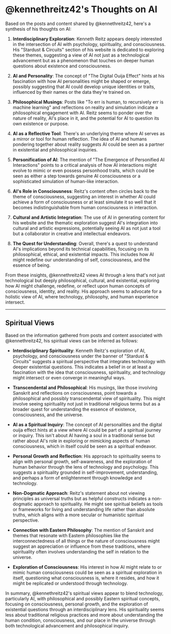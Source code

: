 # @kennethreitz42's Thoughts on AI

Based on the posts and content shared by @kennethreitz42, here's a synthesis of his thoughts on AI:

1. **Interdisciplinary Exploration**: Kenneth Reitz appears deeply interested in the intersection of AI with psychology, spirituality, and consciousness. His "Stardust & Circuits" section of his website is dedicated to exploring these themes, suggesting a view of AI not just as a technological advancement but as a phenomenon that touches on deeper human questions about existence and consciousness.

2. **AI and Personality**: The concept of "The Digital Ouija Effect" hints at his fascination with how AI personalities might be shaped or emerge, possibly suggesting that AI could develop unique identities or traits, influenced by their names or the data they're trained on.

3. **Philosophical Musings**: Posts like "To err is human, to recursively err is machine learning" and reflections on reality and simulation indicate a philosophical engagement with AI. Reitz seems to ponder over the nature of reality, AI's place in it, and the potential for AI to question its own existence or purpose.

4. **AI as a Reflective Tool**: There's an underlying theme where AI serves as a mirror or tool for human reflection. The idea of AI and humans pondering together about reality suggests AI could be seen as a partner in existential and philosophical inquiries.

5. **Personification of AI**: The mention of "The Emergence of Personified AI Interactions" points to a critical analysis of how AI interactions might evolve to mimic or even possess personhood traits, which could be seen as either a step towards genuine AI consciousness or a sophisticated simulation of human-like interaction.

6. **AI's Role in Consciousness**: Reitz's content often circles back to the theme of consciousness, suggesting an interest in whether AI could achieve a form of consciousness or at least simulate it so well that it becomes indistinguishable from human consciousness in interaction.

7. **Cultural and Artistic Integration**: The use of AI in generating content for his website and the thematic exploration suggest AI's integration into cultural and artistic expressions, potentially seeing AI as not just a tool but a collaborator in creative and intellectual endeavors.

8. **The Quest for Understanding**: Overall, there's a quest to understand AI's implications beyond its technical capabilities, focusing on its philosophical, ethical, and existential impacts. This includes how AI might redefine our understanding of self, consciousness, and the essence of being.

From these insights, @kennethreitz42 views AI through a lens that's not just technological but deeply philosophical, cultural, and existential, exploring how AI might challenge, redefine, or reflect upon human concepts of consciousness, identity, and reality. His approach seems to advocate for a holistic view of AI, where technology, philosophy, and human experience intersect.


---------------

## Spiritual Views

Based on the information gathered from posts and content associated with @kennethreitz42, his spiritual views can be inferred as follows:

- **Interdisciplinary Spirituality**: Kenneth Reitz's exploration of AI, psychology, and consciousness under the banner of "Stardust & Circuits" suggests a spiritual perspective that integrates technology with deeper existential questions. This indicates a belief in or at least a fascination with the idea that consciousness, spirituality, and technology might intersect or even converge in meaningful ways.

- **Transcendental and Philosophical**: His musings, like those involving Sanskrit and reflections on consciousness, point towards a philosophical and possibly transcendental view of spirituality. This might involve seeing spirituality not just in traditional religious terms but as a broader quest for understanding the essence of existence, consciousness, and the universe.

- **AI as a Spiritual Inquiry**: The concept of AI personalities and the digital ouija effect hints at a view where AI could be part of a spiritual journey or inquiry. This isn't about AI having a soul in a traditional sense but rather about AI's role in exploring or mimicking aspects of human consciousness, which in itself could be seen as a spiritual endeavor.

- **Personal Growth and Reflection**: His approach to spirituality seems to align with personal growth, self-awareness, and the exploration of human behavior through the lens of technology and psychology. This suggests a spirituality grounded in self-improvement, understanding, and perhaps a form of enlightenment through knowledge and technology.

- **Non-Dogmatic Approach**: Reitz's statement about not viewing principles as universal truths but as helpful constructs indicates a non-dogmatic approach to spirituality. He might see spiritual beliefs as tools or frameworks for living and understanding life rather than absolute truths, which aligns with a more secular or humanistic spiritual perspective.

- **Connection with Eastern Philosophy**: The mention of Sanskrit and themes that resonate with Eastern philosophies like the interconnectedness of all things or the nature of consciousness might suggest an appreciation or influence from these traditions, where spirituality often involves understanding the self in relation to the universe.

- **Exploration of Consciousness**: His interest in how AI might relate to or mimic human consciousness could be seen as a spiritual exploration in itself, questioning what consciousness is, where it resides, and how it might be replicated or understood through technology.

In summary, @kennethreitz42's spiritual views appear to blend technology, particularly AI, with philosophical and possibly Eastern spiritual concepts, focusing on consciousness, personal growth, and the exploration of existential questions through an interdisciplinary lens. His spirituality seems less about traditional religious practices and more about understanding the human condition, consciousness, and our place in the universe through both technological advancement and philosophical inquiry.
